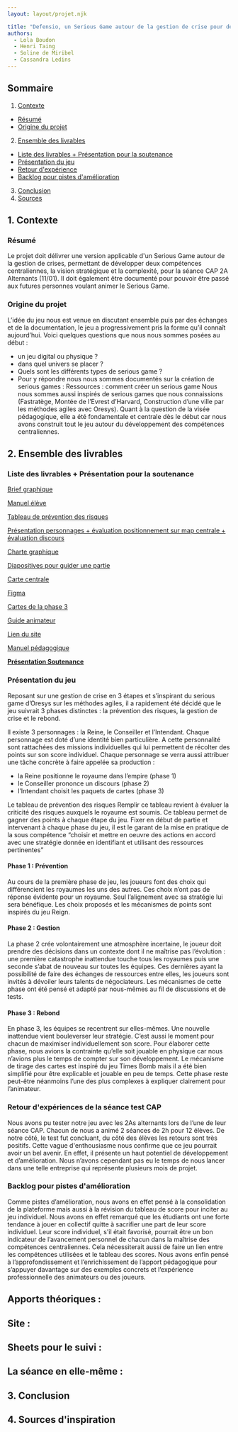```yaml
---
layout: layout/projet.njk

title: "Defensio, un Serious Game autour de la gestion de crise pour développer ses compétences centraliennes"
authors:
  - Lola Boudon
  - Henri Taing
  - Soline de Miribel
  - Cassandra Ledins
---
```



## Sommaire

1. [Contexte](#section-1)
  - [Résumé](#section-2)
  - [Origine du projet](#section-3)
2. [Ensemble des livrables](#section-4)
  - [Liste des livrables + Présentation pour la soutenance](#section-5)
  - [Présentation du jeu](#section-6)
  - [Retour d'expérience](#section-7)
  - [Backlog pour pistes d'amélioration](#section-8)
3. [Conclusion](#section-9)
4. [Sources](#section-10)


## 1. Contexte <a id="section-1"></a>
### Résumé <a id="section-2"></a>
Le projet doit délivrer une version applicable d'un Serious Game autour de la gestion de crises, permettant de développer deux compétences centraliennes, la vision stratégique et la complexité, pour la séance CAP 2A Alternants (11/01).
Il doit également être documenté pour pouvoir être passé aux futures personnes voulant animer le Serious Game. 

### Origine du projet <a id="section-3"></a>
L’idée du jeu nous est venue en discutant ensemble puis par des échanges et de la documentation, le jeu a progressivement pris la forme qu’il connaît aujourd’hui. Voici quelques questions que nous nous sommes posées au début : 
- un jeu digital ou physique ?
- dans quel univers se placer ? 
- Quels sont les différents types de serious game ?
- Pour y répondre nous nous sommes documentés sur la création de serious games : Ressources : comment créer un serious game
Nous nous sommes aussi inspirés de serious games que nous connaissions (Fastratège, Montée de l’Evrest d’Harvard, Construction d’une ville par les méthodes agiles avec Oresys).
Quant à la question de la visée pédagogique, elle a été fondamentale et centrale dès le début car nous avons construit tout le jeu autour du développement des compétences centraliennes.

## 2. Ensemble des livrables <a id="section-4"></a>
### Liste des livrables + Présentation pour la soutenance<a id="section-5"></a>

[Brief graphique](https://www.canva.com/design/DAF1SKB4O_0/FDEh5i03ldAYG6MXD7lrPQ/edit?utm_content=DAF1SKB4O_0&utm_campaign=designshare&utm_medium=link2&utm_source=sharebutton) 

[Manuel élève](https://www.canva.com/design/DAF0UIGUMYM/8ltcvPLWdEzruQQqWPrsKg/edit?utm_content=DAF0UIGUMYM&utm_campaign=designshare&utm_medium=link2&utm_source=sharebutton)

[Tableau de prévention des risques](https://www.canva.com/design/DAF1d5LdrVY/A6r38v7C0RtKHztZCUqT1g/edit?utm_content=DAF1d5LdrVY&utm_campaign=designshare&utm_medium=link2&utm_source=sharebutton)

[Présentation personnages + évaluation positionnement sur map centrale + évaluation discours](https://www.canva.com/design/DAF00qN16JQ/gFO30HCKDt1f2OkuNDrOFA/edit?utm_content=DAF00qN16JQ&utm_campaign=designshare&utm_medium=link2&utm_source=sharebutton)

[Charte graphique](https://www.canva.com/design/DAF0sVDGH6g/1Iz5NRzlCXf2SXTYyy5pDQ/edit?utm_content=DAF0sVDGH6g&utm_campaign=designshare&utm_medium=link2&utm_source=sharebutton)

[Diapositives pour guider une partie](https://www.canva.com/design/DAF1XfdOOns/GWshyn86u2F1aBRPqiv9ng/edit?utm_content=DAF1XfdOOns&utm_campaign=designshare&utm_medium=link2&utm_source=sharebutton)

[Carte centrale](https://www.canva.com/design/DAF2xXBYDRg/utoJUszM7Qx9ZhyjuJjYIA/edit)

[Figma](https://www.figma.com/file/0FckvCdvYeyT3r59XXJVAJ/Projet-3A?type=whiteboard&node-id=535-826&t=LQpAntCT5pwGYRIx-0)

[Cartes de la phase 3](https://www.canva.com/design/DAF3_9uJimg/m_vDyonuDc4Pgeczm9RHfw/edit?ui=eyJHIjp7fX0)

[Guide animateur](https://www.canva.com/design/DAF4AgT_fNo/ennJd9qKozPo-P7xZ1HDGw/edit?utm_content=DAF4AgT_fNo&utm_campaign=designshare&utm_medium=link2&utm_source=sharebutton)

[Lien du site](http://node.basilic.ovh1.ec-m.fr/)

[Manuel pédagogique](https://www.canva.com/design/DAF5hbygUDc/FPbvMdAzUIo1gGky3ARWLg/edit?utm_content=DAF5hbygUDc&utm_campaign=designshare&utm_medium=link2&utm_source=sharebutton)

**[Présentation Soutenance](https://www.canva.com/design/DAF__OCWHlI/vBSbQxNsHlY2eibs0VKc_g/edit?utm_content=DAF__OCWHlI&utm_campaign=designshare&utm_medium=link2&utm_source=sharebutton)**

### Présentation du jeu <a id="section-6"></a>

Reposant sur une gestion de crise en 3 étapes et s’inspirant du serious game d’Oresys sur les méthodes agiles, il a rapidement été décidé que le jeu suivrait 3 phases distinctes : la prévention des risques, la gestion de crise et le rebond.

Il existe 3 personnages : la Reine, le Conseiller et l’Intendant. Chaque personnage est doté d’une identité bien particulière. A cette personnalité sont rattachées des missions individuelles qui lui permettent de récolter des points sur son score individuel.
Chaque personnage se verra aussi attribuer une tâche concrète à faire appelée sa production :
- la Reine positionne le royaume dans l’empire (phase 1)
- le Conseiller prononce un discours (phase 2)
- l’Intendant choisit les paquets de cartes (phase 3)

Le tableau de prévention des risques
Remplir ce tableau revient à évaluer la criticité des risques auxquels le royaume est soumis. Ce tableau permet de gagner des points à chaque étape du jeu. Fixer en début de partie et intervenant à chaque phase du jeu, il est le garant de la mise en pratique de la sous compétence “choisir et mettre en oeuvre des actions en accord avec une stratégie donnée en identifiant et utilisant des ressources pertinentes”

#### Phase 1 : Prévention
Au cours de la première phase de jeu, les joueurs font des choix qui différencient les royaumes les uns des autres. Ces choix n’ont pas de réponse évidente pour un royaume. Seul l’alignement avec sa stratégie lui sera bénéfique. Les choix proposés et les mécanismes de points sont inspirés du jeu Reign.

#### Phase 2 : Gestion
La phase 2 crée volontairement une atmosphère incertaine, le joueur doit prendre des décisions dans un contexte dont il ne maîtrise pas l’évolution : une première catastrophe inattendue touche tous les royaumes puis une seconde s’abat de nouveau sur toutes les équipes. Ces dernières ayant la possibilité de faire des échanges de ressources entre elles, les joueurs sont invités à dévoiler leurs talents de négociateurs. Les mécanismes de cette phase ont été pensé et adapté par nous-mêmes au fil de discussions et de tests.

#### Phase 3 : Rebond
En phase 3, les équipes se recentrent sur elles-mêmes. Une nouvelle inattendue vient bouleverser leur stratégie. C’est aussi le moment pour chacun de maximiser individuellement son score. Pour élaborer cette phase, nous avions la contrainte qu’elle soit jouable en physique car nous n’avions plus le temps de compter sur son développement. Le mécanisme de tirage des cartes est inspiré du jeu Times Bomb mais il a été bien simplifié pour être explicable et jouable en peu de temps. Cette phase reste peut-être néanmoins l’une des plus complexes à expliquer clairement pour l’animateur.

### Retour d'expériences de la séance test CAP <a id="section-7"></a>

Nous avons pu tester notre jeu avec les 2As alternants lors de l’une de leur séance CAP. Chacun de nous a animé 2 séances de 2h pour 12 élèves. De notre côté, le test fut concluant, du côté des élèves les retours sont très positifs. Cette vague d'enthousiasme nous confirme que ce jeu pourrait avoir un bel avenir. En effet, il présente un haut potentiel de développement et d’amélioration. Nous n’avons cependant pas eu le temps de nous lancer dans une telle entreprise qui représente plusieurs mois de projet.


### Backlog pour pistes d'amélioration <a id="section-8"></a>

Comme pistes d’amélioration, nous avons en effet pensé à la consolidation de la plateforme mais aussi à la révision du tableau de score pour inciter au jeu individuel. Nous avons en effet remarqué que les étudiants ont une forte tendance à jouer en collectif quitte à sacrifier une part de leur score individuel. Leur score individuel, s'il était favorisé, pourrait être un bon indicateur de l’avancement personnel de chacun dans la maîtrise des compétences centraliennes. Cela nécessiterait aussi de faire un lien entre les compétences utilisées et le tableau des scores. Nous avons enfin pensé à l’approfondissement et l’enrichissement de l’apport pédagogique pour s’appuyer davantage sur des exemples concrets et l’expérience professionnelle des animateurs ou des joueurs.

Apports théoriques : 
- 

Site : 
- 

Sheets pour le suivi : 
- 

La séance en elle-même : 
- 

## 3. Conclusion <a id="section-9"></a>

## 4. Sources d'inspiration <a id="section-10"></a>

